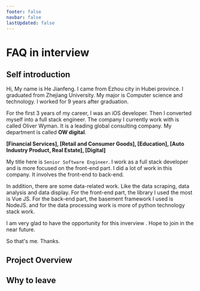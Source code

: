 ```yaml
---
footer: false
navbar: false
lastUpdated: false
---
```


# FAQ in interview

## Self introduction

Hi, My name is He Jianfeng. I came from Ezhou city in Hubei province. I graduated from Zhejiang University. My major is Computer science and technology. I worked for 9 years after graduation.

For the first 3 years of my career, I was an iOS developer. Then I converted myself into a full stack engineer.
The company I currently work with is called Oliver Wyman. It is a leading global consulting company. My department is called **OW digital**.

**[Financial Services], [Retail and Consumer Goods], [Education], [Auto Industry Product, Real Estate], [Digital]**

My title here is `Senior Software Engineer`. I work as a full stack developer and is more focused on the front-end part.
I did a lot of work in this company. It involves the front-end to back-end.

In addition, there are some data-related work. Like the data scraping, data analysis and data display. For the front-end part, the library I used the most is Vue JS. For the back-end part, the basement framework I used is NodeJS. and for the data processing work is more of python technology stack work.

I am very glad to have the opportunity for this inverview . Hope to join in the near future.

So that's me. Thanks.

## Project Overview

## Why to leave
